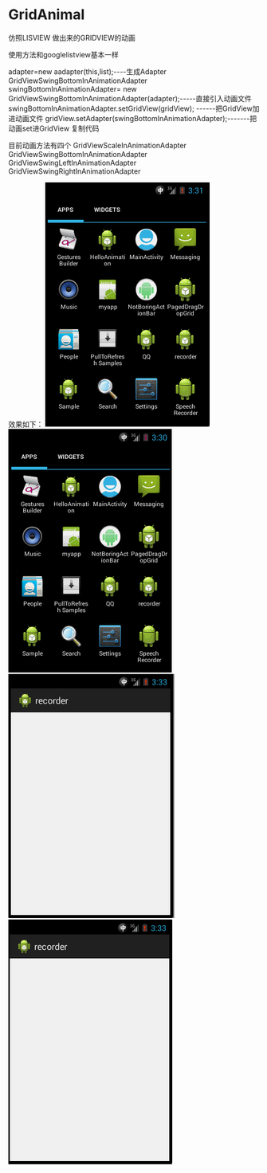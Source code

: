 # GridAnimal

仿照LISVIEW 做出来的GRIDVIEW的动画

使用方法和googlelistview基本一样

adapter=new aadapter(this,list);----生成Adapter
                GridViewSwingBottomInAnimationAdapter swingBottomInAnimationAdapter= new GridViewSwingBottomInAnimationAdapter(adapter);-----直接引入动画文件
                swingBottomInAnimationAdapter.setGridView(gridView); ------把GridView加进动画文件
                gridView.setAdapter(swingBottomInAnimationAdapter);-------把动画set进GridView
复制代码

目前动画方法有四个
GridViewScaleInAnimationAdapter
GridViewSwingBottomInAnimationAdapter
GridViewSwingLeftInAnimationAdapter
GridViewSwingRightInAnimationAdapter

效果如下：
![1](https://github.com/01100044093/GridAnimal/blob/master/113634nn8z1xkc6zux4oxf.gif)
![2](https://github.com/01100044093/GridAnimal/blob/master/113634qs7gvr6ljrv6glil.gif)
![3](https://github.com/01100044093/GridAnimal/blob/master/113635x1k1rz2kk1w1b15u.gif)
![4](https://github.com/01100044093/GridAnimal/blob/master/113636h5hoiwp5omozinoo.gif)



